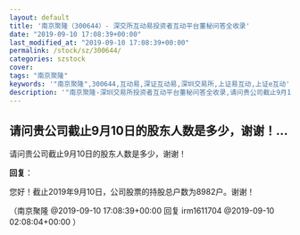 ```yaml
---
layout: default
title: '南京聚隆（300644）- 深交所互动易投资者互动平台董秘问答全收录'
date: "2019-09-10 17:08:39+00:00"
last_modified_at: "2019-09-10 17:08:39+00:00"
permalink: /stock/sz/300644/
categories: szstock
cover: 
tags: "南京聚隆"
keywords: '"南京聚隆",300644,互动易,深证互动易,深圳交易所,上证易互动,上证e互动'
description: '"南京聚隆-深圳交易所投资者互动平台董秘问答全收录,请问贵公司截止9月10日的股东人数是多少，谢谢！"'
---
```


## 请问贵公司截止9月10日的股东人数是多少，谢谢！...

请问贵公司截止9月10日的股东人数是多少，谢谢！

**回复**：

您好！截止2019年9月10日，公司股票的持股总户数为8982户。谢谢！ 

（南京聚隆  @2019-09-10 17:08:39+00:00 回复 irm1611704  @2019-09-10 02:08:04+00:00 ）

